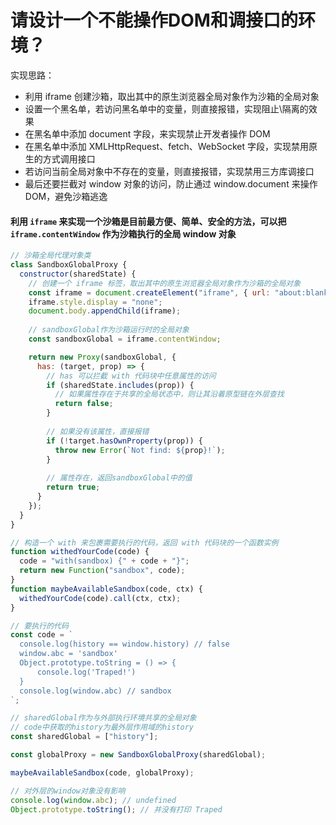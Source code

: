 # 请设计一个不能操作DOM和调接口的环境？
实现思路：
- 利用 iframe 创建沙箱，取出其中的原生浏览器全局对象作为沙箱的全局对象
- 设置一个黑名单，若访问黑名单中的变量，则直接报错，实现阻止\隔离的效果
- 在黑名单中添加 document 字段，来实现禁止开发者操作 DOM
- 在黑名单中添加 XMLHttpRequest、fetch、WebSocket 字段，实现禁用原生的方式调用接口
- 若访问当前全局对象中不存在的变量，则直接报错，实现禁用三方库调接口
- 最后还要拦截对 window 对象的访问，防止通过 window.document 来操作 DOM，避免沙箱逃逸
#### 利用 `iframe` 来实现一个沙箱是目前最方便、简单、安全的方法，可以把 `iframe.contentWindow` 作为沙箱执行的全局 window 对象

```js
// 沙箱全局代理对象类
class SandboxGlobalProxy {
  constructor(sharedState) {
    // 创建一个 iframe 标签，取出其中的原生浏览器全局对象作为沙箱的全局对象
    const iframe = document.createElement("iframe", { url: "about:blank" });
    iframe.style.display = "none";
    document.body.appendChild(iframe);
    
    // sandboxGlobal作为沙箱运行时的全局对象
    const sandboxGlobal = iframe.contentWindow; 

    return new Proxy(sandboxGlobal, {
      has: (target, prop) => {
        // has 可以拦截 with 代码块中任意属性的访问
        if (sharedState.includes(prop)) {
          // 如果属性存在于共享的全局状态中，则让其沿着原型链在外层查找
          return false;
        }
        
        // 如果没有该属性，直接报错
        if (!target.hasOwnProperty(prop)) {
          throw new Error(`Not find: ${prop}!`);
        }
        
        // 属性存在，返回sandboxGlobal中的值
        return true;
      }
    });
  }
}

// 构造一个 with 来包裹需要执行的代码，返回 with 代码块的一个函数实例
function withedYourCode(code) {
  code = "with(sandbox) {" + code + "}";
  return new Function("sandbox", code);
}
function maybeAvailableSandbox(code, ctx) {
  withedYourCode(code).call(ctx, ctx);
}

// 要执行的代码
const code = `
  console.log(history == window.history) // false
  window.abc = 'sandbox'
  Object.prototype.toString = () => {
      console.log('Traped!')
  }
  console.log(window.abc) // sandbox
`;

// sharedGlobal作为与外部执行环境共享的全局对象
// code中获取的history为最外层作用域的history
const sharedGlobal = ["history"]; 

const globalProxy = new SandboxGlobalProxy(sharedGlobal);

maybeAvailableSandbox(code, globalProxy);

// 对外层的window对象没有影响
console.log(window.abc); // undefined
Object.prototype.toString(); // 并没有打印 Traped
```